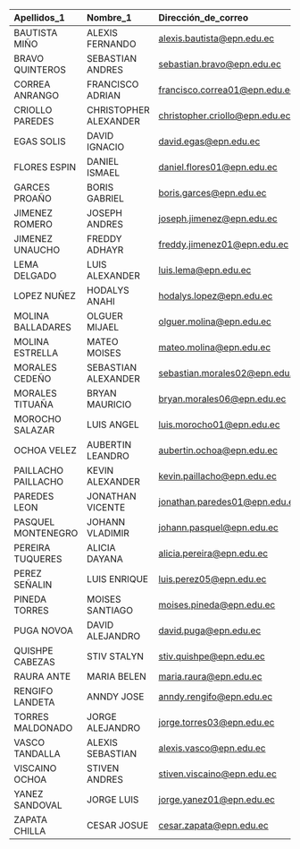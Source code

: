 | Apellidos_1         | Nombre_1              | Dirección_de_correo            |   PruebaBimestre2 |   Tarea_Booteo_de_Ubuntu_Real |   Tarea_Ocupación_de_Disco_Duro_Real |   Tarea_Proyecto_Fin_de_Semestre_Real |   PromedioTareas |   Taller_Evidencia_Curso_Ensamblaje_Computadores_Real |   Taller_Programando_Python_en_Jupyter_Real |   Taller_Comandos_Emacs_Real |   Taller_Programación_de_Scripts_Python_Real |   Taller_Taller_de_Comandos_Linux_Real |   Total_Expo |   PromedioTalleres |   Total_Examen_Real |   NotaFinalB2_20 |
|:--------------------|:----------------------|:-------------------------------|------------------:|------------------------------:|-------------------------------------:|--------------------------------------:|-----------------:|------------------------------------------------------:|--------------------------------------------:|-----------------------------:|---------------------------------------------:|---------------------------------------:|-------------:|-------------------:|--------------------:|-----------------:|
| BAUTISTA MIÑO       | ALEXIS FERNANDO       | alexis.bautista@epn.edu.ec     |             18.5  |                            10 |                                   10 |                                     9 |            19.33 |                                                    10 |                                        10   |                         10   |                                         10   |                                     10 |         8.75 |              19.58 |                  18 |            18.79 |
| BRAVO QUINTEROS     | SEBASTIAN ANDRES      | sebastian.bravo@epn.edu.ec     |             19    |                             0 |                                   10 |                                    10 |            13.33 |                                                     9 |                                        10   |                         10   |                                          9   |                                      6 |        10    |              18    |                  20 |            17.92 |
| CORREA ANRANGO      | FRANCISCO ADRIAN      | francisco.correa01@epn.edu.ec  |             16.5  |                            10 |                                    8 |                                    10 |            18.67 |                                                    10 |                                         9.8 |                          9.5 |                                         10   |                                      9 |         9    |              19.1  |                  20 |            18.63 |
| CRIOLLO PAREDES     | CHRISTOPHER ALEXANDER | christopher.criollo@epn.edu.ec |             16    |                            10 |                                   10 |                                     7 |            18    |                                                    10 |                                        10   |                         10   |                                          9   |                                      7 |         9.5  |              18.5  |                  14 |            16.42 |
| EGAS SOLIS          | DAVID IGNACIO         | david.egas@epn.edu.ec          |             18.02 |                             7 |                                    7 |                                    10 |            16    |                                                     0 |                                        10   |                          7.5 |                                          8.5 |                                      9 |         5    |              13.33 |                  20 |            17.04 |
| FLORES ESPIN        | DANIEL ISMAEL         | daniel.flores01@epn.edu.ec     |             18.5  |                             7 |                                    9 |                                    10 |            17.33 |                                                    10 |                                         9.5 |                         10   |                                          9   |                                     10 |         9.5  |              19.33 |                  20 |            18.92 |
| GARCES PROAÑO       | BORIS GABRIEL         | boris.garces@epn.edu.ec        |             18.75 |                            10 |                                    7 |                                     8 |            16.67 |                                                     7 |                                         9.5 |                          8   |                                         10   |                                      8 |         7    |              16.5  |                  16 |            16.95 |
| JIMENEZ ROMERO      | JOSEPH ANDRES         | joseph.jimenez@epn.edu.ec      |             15.43 |                            10 |                                   10 |                                     6 |            17.33 |                                                    10 |                                        10   |                         10   |                                          9   |                                     10 |         8.5  |              19.17 |                  12 |            15.72 |
| JIMENEZ UNAUCHO     | FREDDY ADHAYR         | freddy.jimenez01@epn.edu.ec    |             18.75 |                            10 |                                   10 |                                    10 |            20    |                                                     9 |                                        10   |                         10   |                                          9   |                                      6 |         9.5  |              17.83 |                  20 |            19.15 |
| LEMA DELGADO        | LUIS ALEXANDER        | luis.lema@epn.edu.ec           |             17.5  |                             7 |                                    7 |                                     9 |            15.33 |                                                     7 |                                        10   |                          9   |                                         10   |                                      6 |         5.25 |              15.75 |                  18 |            16.78 |
| LOPEZ NUÑEZ         | HODALYS ANAHI         | hodalys.lopez@epn.edu.ec       |             17.5  |                            10 |                                   10 |                                     8 |            18.67 |                                                     9 |                                        10   |                         10   |                                         10   |                                      9 |         8.75 |              18.92 |                  16 |            17.64 |
| MOLINA BALLADARES   | OLGUER MIJAEL         | olguer.molina@epn.edu.ec       |             14.58 |                             7 |                                   10 |                                     9 |            17.33 |                                                     9 |                                        10   |                          7.5 |                                         10   |                                      6 |         7.5  |              16.67 |                  18 |            16.68 |
| MOLINA ESTRELLA     | MATEO MOISES          | mateo.molina@epn.edu.ec        |             17.5  |                            10 |                                   10 |                                    10 |            20    |                                                    10 |                                         9.8 |                          9.5 |                                         10   |                                     10 |         7    |              18.77 |                  20 |            19.07 |
| MORALES CEDEÑO      | SEBASTIAN ALEXANDER   | sebastian.morales02@epn.edu.ec |             18.17 |                            10 |                                   10 |                                    10 |            20    |                                                    10 |                                        10   |                         10   |                                         10   |                                     10 |         7.5  |              19.17 |                  20 |            19.33 |
| MORALES TITUAÑA     | BRYAN MAURICIO        | bryan.morales06@epn.edu.ec     |             16.53 |                            10 |                                    0 |                                    10 |            13.33 |                                                    10 |                                        10   |                          8   |                                         10   |                                     10 |         4.5  |              17.5  |                  20 |            17.17 |
| MOROCHO SALAZAR     | LUIS ANGEL            | luis.morocho01@epn.edu.ec      |             19.25 |                             0 |                                   10 |                                     4 |             9.33 |                                                    10 |                                        10   |                          7.5 |                                          9   |                                      0 |         9.38 |              15.29 |                   8 |            12.9  |
| OCHOA VELEZ         | AUBERTIN LEANDRO      | aubertin.ochoa@epn.edu.ec      |             17.17 |                            10 |                                   10 |                                     9 |            19.33 |                                                    10 |                                        10   |                         10   |                                          9   |                                      7 |         9.5  |              18.5  |                  18 |            18.18 |
| PAILLACHO PAILLACHO | KEVIN ALEXANDER       | kevin.paillacho@epn.edu.ec     |             19.75 |                             7 |                                   10 |                                     5 |            14.67 |                                                     9 |                                        10   |                          7.5 |                                          0   |                                      0 |         9.38 |              11.96 |                  10 |            13.86 |
| PAREDES LEON        | JONATHAN VICENTE      | jonathan.paredes01@epn.edu.ec  |             17.55 |                             7 |                                    7 |                                     8 |            14.67 |                                                    10 |                                        10   |                          7   |                                          9   |                                      6 |         7    |              16.33 |                  16 |            16.2  |
| PASQUEL MONTENEGRO  | JOHANN VLADIMIR       | johann.pasquel@epn.edu.ec      |             16.58 |                            10 |                                   10 |                                    10 |            20    |                                                    10 |                                        10   |                         10   |                                          9   |                                     10 |        10    |              19.67 |                  20 |            19.06 |
| PEREIRA TUQUERES    | ALICIA DAYANA         | alicia.pereira@epn.edu.ec      |             19.67 |                            10 |                                   10 |                                    10 |            20    |                                                    10 |                                         9.5 |                         10   |                                          9   |                                     10 |         9    |              19.17 |                  20 |            19.71 |
| PEREZ SEÑALIN       | LUIS ENRIQUE          | luis.perez05@epn.edu.ec        |             17.33 |                             9 |                                    7 |                                    10 |            17.33 |                                                    10 |                                         0   |                          0   |                                          7.5 |                                      0 |         8.75 |               8.75 |                  20 |            15.99 |
| PINEDA TORRES       | MOISES SANTIAGO       | moises.pineda@epn.edu.ec       |             17.92 |                             7 |                                   10 |                                    10 |            18    |                                                    10 |                                        10   |                         10   |                                          9   |                                      9 |         9.5  |              19.17 |                  20 |            18.87 |
| PUGA NOVOA          | DAVID ALEJANDRO       | david.puga@epn.edu.ec          |             20    |                             8 |                                   10 |                                    10 |            18.67 |                                                    10 |                                        10   |                         10   |                                          9   |                                      0 |        10    |              16.33 |                  20 |            18.82 |
| QUISHPE CABEZAS     | STIV STALYN           | stiv.quishpe@epn.edu.ec        |             16    |                             7 |                                    7 |                                     9 |            15.33 |                                                    10 |                                         9.8 |                          9.5 |                                         10   |                                     10 |         9.5  |              19.6  |                  18 |            17.37 |
| RAURA ANTE          | MARIA BELEN           | maria.raura@epn.edu.ec         |             16.58 |                             6 |                                    7 |                                    10 |            15.33 |                                                    10 |                                        10   |                          9   |                                          9   |                                      8 |         9.75 |              18.58 |                  20 |            17.86 |
| RENGIFO LANDETA     | ANNDY JOSE            | anndy.rengifo@epn.edu.ec       |             16.67 |                            10 |                                   10 |                                     8 |            18.67 |                                                    10 |                                         8   |                         10   |                                          9   |                                      6 |         9.75 |              17.58 |                  16 |            17.1  |
| TORRES MALDONADO    | JORGE ALEJANDRO       | jorge.torres03@epn.edu.ec      |             15.58 |                             8 |                                    8 |                                    10 |            17.33 |                                                     9 |                                        10   |                          9   |                                          9   |                                      8 |         9    |              18    |                  20 |            17.86 |
| VASCO TANDALLA      | ALEXIS SEBASTIAN      | alexis.vasco@epn.edu.ec        |             17.33 |                            10 |                                   10 |                                     9 |            19.33 |                                                     9 |                                        10   |                          7.5 |                                         10   |                                      0 |         8.25 |              14.92 |                  18 |            17.33 |
| VISCAINO OCHOA      | STIVEN ANDRES         | stiven.viscaino@epn.edu.ec     |             17    |                            10 |                                   10 |                                    10 |            20    |                                                    10 |                                        10   |                         10   |                                          9   |                                      9 |         9.38 |              19.12 |                  20 |            19.03 |
| YANEZ SANDOVAL      | JORGE LUIS            | jorge.yanez01@epn.edu.ec       |             17.5  |                             0 |                                    9 |                                    10 |            12.67 |                                                     7 |                                         9.8 |                          9.5 |                                          9   |                                      9 |         9.75 |              18.02 |                  20 |            17.41 |
| ZAPATA CHILLA       | CESAR JOSUE           | cesar.zapata@epn.edu.ec        |             16    |                            10 |                                    7 |                                    10 |            18    |                                                    10 |                                        10   |                         10   |                                          9   |                                      7 |         8.75 |              18.25 |                  20 |            18.16 |
